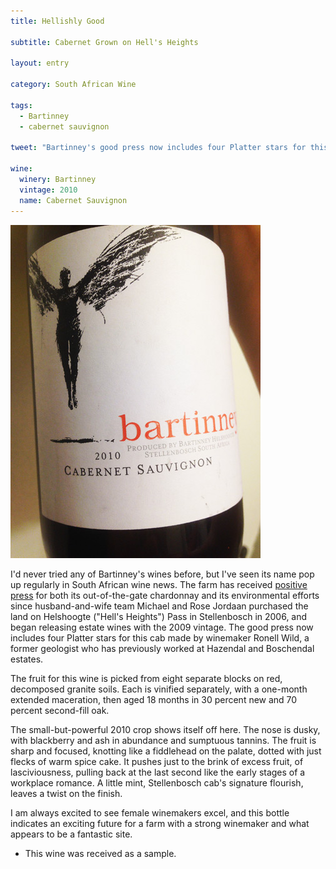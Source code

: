```yaml
---
title: Hellishly Good

subtitle: Cabernet Grown on Hell's Heights

layout: entry

category: South African Wine

tags:
  - Bartinney
  - cabernet sauvignon

tweet: "Bartinney's good press now includes four Platter stars for this cab made by winemaker Ronell Wild."

wine:
  winery: Bartinney
  vintage: 2010
  name: Cabernet Sauvignon
---
```


![Bartinney Cabernet Sauvignon 2010](/photos/bartinneycab.jpg "Bartinney cabernet sauvignon")

I'd never tried any of Bartinney's wines before, but I've seen its name pop up regularly in South African wine news. The farm has received [positive press](http://www.bloomberg.com/news/2012-01-30/banker-turned-wine-farmer-hits-south-african-vintage-jackpot-interview.html) for both its out-of-the-gate chardonnay and its environmental efforts since husband-and-wife team Michael and Rose Jordaan purchased the land on Helshoogte ("Hell's Heights") Pass in Stellenbosch in 2006, and began releasing estate wines with the 2009 vintage. The good press now includes four Platter stars for this cab made by winemaker Ronell Wild, a former geologist who has previously worked at Hazendal and Boschendal estates.   

The fruit for this wine is picked from eight separate blocks on red, decomposed granite soils. Each is vinified separately, with a one-month extended maceration, then aged 18 months in 30 percent new and 70 percent second-fill oak. 

The small-but-powerful 2010 crop shows itself off here. 
The nose is dusky, with blackberry and ash in abundance and sumptuous tannins. The fruit is sharp and focused, knotting like a fiddlehead on the palate, dotted with just flecks of warm spice cake. It pushes just to the brink of excess fruit, of lasciviousness, pulling back at the last second like the early stages of a workplace romance. A little mint, Stellenbosch cab's signature flourish, leaves a twist on the finish. 

I am always excited to see female winemakers excel, and this bottle indicates an exciting future for a farm with a strong winemaker and what appears to be a fantastic site. 

* This wine was received as a sample.